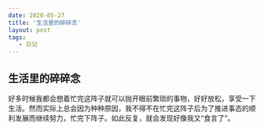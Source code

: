 ```yaml
---
date: 2020-05-27
title: '生活里的碎碎念'
layout: post
tags:
   - 日记
---
```


## 生活里的碎碎念 ##

好多时候我都会想着忙完这阵子就可以抛开眼前繁琐的事物，好好放松，享受一下生活。然而实际上总会因为种种原因，我不得不在忙完这阵子后为了推进事态的顺利发展而继续努力，忙完下阵子。如此反复，就会发现好像我又“食言了”。
